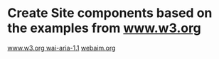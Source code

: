 # Create Site components based on the examples from www.w3.org

[www.w3.org wai-aria-1.1](https://www.w3.org/TR/wai-aria-1.1/)
[webaim.org](https://webaim.org/techniques/forms/controls)